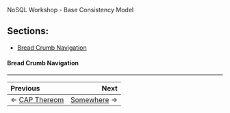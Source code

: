 NoSQL Workshop - Base Consistency Model

## Sections:

* [Bread Crumb Navigation](#bread-crumb-navigation)


#### Bread Crumb Navigation
_________________________

Previous | Next
:------- | ---:
← [CAP Thereom](./cap.md) | [Somewhere](./somewherel.md) →
